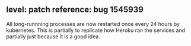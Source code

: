 level: patch
reference: bug 1545939
---
All long-runnning processes are now restarted once every 24 hours by kubernetes. This
is partially to replicate how Heroku ran the services and partially just because it
is a good idea.
